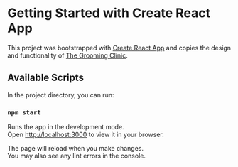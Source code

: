 # Getting Started with Create React App

This project was bootstrapped with [Create React App](https://github.com/facebook/create-react-app) and copies the design and functionality of [The Grooming Clinic](https://www.thegroomingclinic.com/).

## Available Scripts

In the project directory, you can run:

### `npm start`

Runs the app in the development mode.\
Open [http://localhost:3000](http://localhost:3000) to view it in your browser.

The page will reload when you make changes.\
You may also see any lint errors in the console.
